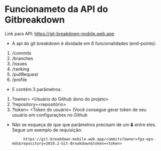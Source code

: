 # Funcionameto da API do Gitbreakdown

Link para API: https://git-breakdown-mobile.web.app



 - A api do git breakdown é dividade em 6 funcionalidades (end-points):

 1. /commits
 2. /branches
 3. /issues
 4. /ranking
 5. /pullRequest
 6. /profile

 - E contém 3 parâmetros:
	

 1. ?owner= <Usuário do Github dono do projeto>
 2. ?repository=<repositório>
 3. ?token= <Token do usuário> (Você consegue gerar token de seu usuário em configurações no Github

 - Não se esqueça de que que parâmetros precisam de um **&** entre eles. Segue um exemplo de requisição:

			https://git-breakdown-mobile.web.app/commits?owner=fga-eps-mds&repository=2019.2-Git-Breakdown&token=<token>



